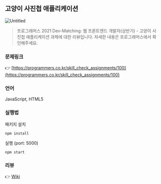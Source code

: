 ## **고양이 사진첩 애플리케이션**

![Untitled](https://grepp-programmers.s3.amazonaws.com/image/origin/production/skill_check_assignment/119211/ae62b4c1-2fff-465a-81c7-1c4ba4a5288c.png)

> 프로그래머스 2021 Dev-Matching: 웹 프론트엔드 개발자(상반기) - 고양이 사진첩 애플리케이션 과제에 대한 리뷰입니다. 자세한 내용은 프로그래머스에서 확인해주세요.

### 문제링크

👉 [https://programmers.co.kr/skill_check_assignments/100](https://programmers.co.kr/skill_check_assignments/100)

### 언어

JavaScript, HTML5

### 실행법

패키지 설치

```
npm install
```

실행 (port: 5000)

```
npm start
```

### 리뷰

👉 [Wiki](https://github.com/choejoonkyung/programmers-cat-album./wiki)
